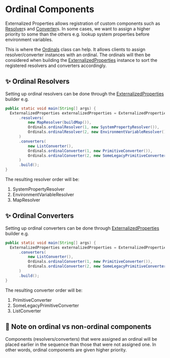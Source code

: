 # Ordinal Components

Externalized Properties allows registration of custom components such as [Resolver](../core/src/main/java/io/github/joeljeremy/externalizedproperties/core/Resolver.java)s and [Converter](../core/src/main/java/io/github/joeljeremy/externalizedproperties/core/Converter.java)s. In some cases, we want to assign a higher priority to some than the others e.g. lookup system properties before environment variables.

This is where the [Ordinals](../core/src/main/java/io/github/joeljeremy/externalizedproperties/core/Ordinals.java) class can help. It allows clients to assign resolver/converter instances with an ordinal. The ordinals will then be considered when building the [ExternalizedProperties](../core/src/main/java/io/github/joeljeremy/externalizedproperties/core/ExternalizedProperties.java) instance to sort the registered resolvers and converters accordingly.

## ✨ Ordinal Resolvers

Setting up ordinal resolvers can be done through the [ExternalizedProperties](../core/src/main/java/io/github/joeljeremy/externalizedproperties/core/ExternalizedProperties.java) builder e.g.

```java
public static void main(String[] args) {
  ExternalizedProperties externalizedProperties = ExternalizedProperties.builder()
      .resolvers(
          new MapResolver(buildMap()),
          Ordinals.ordinalResolver(1, new SystemPropertyResolver()),
          Ordinals.ordinalResolver(2, new EnvironmentVariableResolver())
      )
      .converters(
          new ListConverter(),
          Ordinals.ordinalConverter(1, new PrimitiveConverter()),
          Ordinals.ordinalConverter(2, new SomeLegacyPrimitiveConverter())
      )
      .build();
}
```

The resulting resolver order will be:  

1. SystemPropertyResolver
2. EnvironmentVariableResolver
3. MapResolver

## ✨ Ordinal Converters

Setting up ordinal converters can be done through [ExternalizedProperties](../core/src/main/java/io/github/joeljeremy/externalizedproperties/core/ExternalizedProperties.java) builder e.g.

```java
public static void main(String[] args) {
  ExternalizedProperties externalizedProperties = ExternalizedProperties.builder()
      .converters(
          new ListConverter(),
          Ordinals.ordinalConverter(1, new PrimitiveConverter()),
          Ordinals.ordinalConverter(2, new SomeLegacyPrimitiveConverter())
      )
      .build();
}
```

The resulting converter order will be:  

1. PrimitiveConverter
2. SomeLegacyPrimitiveConverter
3. ListConverter

## 📖 Note on ordinal vs non-ordinal components

Components (resolvers/converters) that were assigned an ordinal will be placed earlier in the sequence than those that were not assigned one. In other words, ordinal components are given higher priority.
